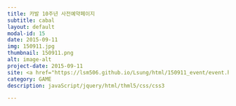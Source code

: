 ```yaml
---
title: 카발 10주년 사전예약페이지
subtitle: cabal
layout: default
modal-id: 15
date: 2015-09-11
img: 150911.jpg
thumbnail: 150911.png
alt: image-alt
project-date: 2015-09-11
site: <a href="https://lsm506.github.io/Lsung/html/150911_event/event.html" target="_blank">Go</a>
category: GAME
description: javaScript/jquery/html/thml5/css/css3

---
```

